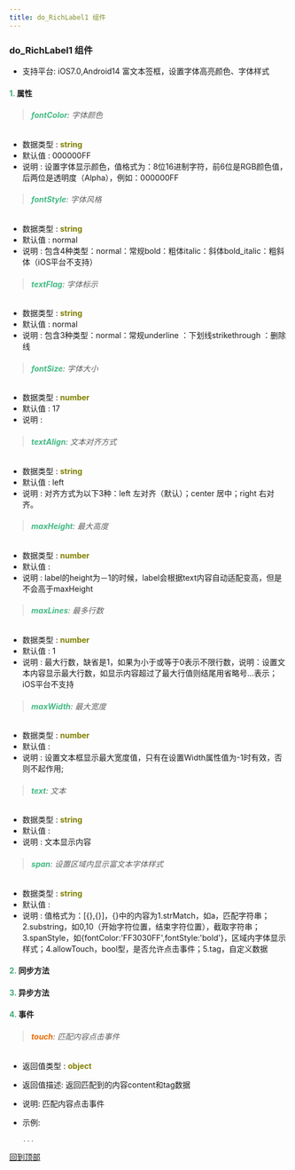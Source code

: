 ```yaml
---
title: do_RichLabel1 组件
---
```


### do_RichLabel1 组件

* 支持平台: iOS7.0,Android14
富文本签框，设置字体高亮颜色、字体样式

#### <font color ='#40A977'>**1.**</font> 属性

>###### <font color ='#42b983'>**fontColor**</font>: 字体颜色

- 数据类型 : <font color ='#808000'>**string**</font>
- 默认值 : 000000FF
- 说明 : 设置字体显示颜色，值格式为：8位16进制字符，前6位是RGB颜色值，后两位是透明度（Alpha），例如：000000FF

>###### <font color ='#42b983'>**fontStyle**</font>: 字体风格

- 数据类型 : <font color ='#808000'>**string**</font>
- 默认值 : normal
- 说明 : 包含4种类型：normal：常规bold：粗体italic：斜体bold_italic：粗斜体（iOS平台不支持）

>###### <font color ='#42b983'>**textFlag**</font>: 字体标示

- 数据类型 : <font color ='#808000'>**string**</font>
- 默认值 : normal
- 说明 : 包含3种类型：normal：常规underline ：下划线strikethrough ：删除线

>###### <font color ='#42b983'>**fontSize**</font>: 字体大小

- 数据类型 : <font color ='#808000'>**number**</font>
- 默认值 : 17
- 说明 : 

>###### <font color ='#42b983'>**textAlign**</font>: 文本对齐方式

- 数据类型 : <font color ='#808000'>**string**</font>
- 默认值 : left
- 说明 : 对齐方式为以下3种：left 左对齐（默认）；center 居中；right 右对齐。

>###### <font color ='#42b983'>**maxHeight**</font>: 最大高度

- 数据类型 : <font color ='#808000'>**number**</font>
- 默认值 : 
- 说明 : label的height为－1的时候，label会根据text内容自动适配变高，但是不会高于maxHeight

>###### <font color ='#42b983'>**maxLines**</font>: 最多行数

- 数据类型 : <font color ='#808000'>**number**</font>
- 默认值 : 1
- 说明 : 最大行数，缺省是1，如果为小于或等于0表示不限行数，说明：设置文本内容显示最大行数，如显示内容超过了最大行值则结尾用省略号...表示；iOS平台不支持

>###### <font color ='#42b983'>**maxWidth**</font>: 最大宽度

- 数据类型 : <font color ='#808000'>**number**</font>
- 默认值 : 
- 说明 : 设置文本框显示最大宽度值，只有在设置Width属性值为-1时有效，否则不起作用;

>###### <font color ='#42b983'>**text**</font>: 文本

- 数据类型 : <font color ='#808000'>**string**</font>
- 默认值 : 
- 说明 : 文本显示内容

>###### <font color ='#42b983'>**span**</font>: 设置区域内显示富文本字体样式

- 数据类型 : <font color ='#808000'>**string**</font>
- 默认值 : 
- 说明 : 值格式为：[{},{}]，{}中的内容为1.strMatch，如a，匹配字符串；2.substring，如0,10（开始字符位置，结束字符位置），截取字符串；3.spanStyle，如{fontColor:'FF3030FF',fontStyle:'bold'}，区域内字体显示样式；4.allowTouch，bool型，是否允许点击事件；5.tag，自定义数据

#### <font color ='#40A977'>**2.**</font> 同步方法

#### <font color ='#40A977'>**3.**</font> 异步方法


#### <font color ='#40A977'>**4.**</font> 事件

>###### <font color ='#e96900'>**touch**</font>: 匹配内容点击事件

- 返回值类型 : <font color ='#808000'>**object**</font>
- 返回值描述: 返回匹配到的内容content和tag数据
- 说明: 匹配内容点击事件
- 示例:

  ```javascript
  ...

  ```

[回到顶部](#top)


